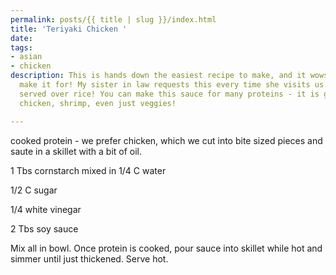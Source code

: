 ```yaml
---
permalink: posts/{{ title | slug }}/index.html
title: 'Teriyaki Chicken '
date: 
tags:
- asian
- chicken
description: This is hands down the easiest recipe to make, and it wows everyone we
  make it for! My sister in law requests this every time she visits us. It is excellent
  served over rice! You can make this sauce for many proteins - it is good on beef,
  chicken, shrimp, even just veggies!

---
```

cooked protein - we prefer chicken, which we cut into bite sized pieces and saute in a skillet with a bit of oil. 

1 Tbs cornstarch mixed in 1/4 C water

1/2 C sugar

1/4  white vinegar

2 Tbs soy sauce 

Mix all in bowl. Once protein is cooked, pour sauce into skillet while hot and simmer until just thickened. Serve hot. 